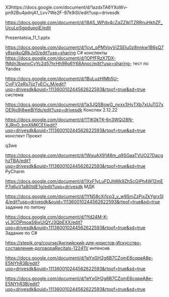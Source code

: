 ХЭhttps://docs.google.com/document/d/1azdxTA6YXoWv-pn92Bu4pdnjA1_Lvv7We2F-97k9iSI/edit?usp=drivesdk

https://docs.google.com/document/d/18A5_WPdv4cZqZZIkITZRRnuHkhZF_UcuLpSgpdupoiE/edit

Prezentatsia_11_1.pptx

https://docs.google.com/document/d/1cvt_pPMVoyViZSEIu0z8nnkw1B6sQ7y8spjkuQRkJx0/edit?usp=sharing C# конспекты
https://docs.google.com/document/d/1OPfFRzX7DX-fMdn3bwnvCyYc2d57hrHh9Rg6Y68Anoc/edit?usp=sharing- тест по Yandex

https://docs.google.com/document/d/1BuLuzHlMb5U-CvjFV2eRs7jizTyECv_M/edit?usp=drivesdk&ouid=111360010244562622593&rtpof=true&sd=true система  

https://docs.google.com/document/d/1a3JQSBowG_nvxx3HvTXb7xUuTG7xOE9jo9i8weBiYds/edit?usp=drivesdk Конспек 2.12.22

https://docs.google.com/document/d/1TIK0kTK-6n3WQj28N-XJRnO_bmXMKCEf/edit?usp=drivesdk&ouid=111360010244562622593&rtpof=true&sd=true конспект Проект

q3we

https://docs.google.com/document/d/1WxuAX9148m_q9SGaaTVUO27DacghzTBA/edit?usp=drivesdk&ouid=111360010244562622593&rtpof=true&sd=true PyCharm


https://docs.google.com/document/d/1XxF1yLuFDJhWk9ZhScGiPh4W12mEP7q6uV1aB0tdE1g/edit?usp=drivesdk МДК

https://docs.google.com/document/d/1YN58cXj1cp3_v_w9SmZzPjxZkYgrx5I4/edit?usp=drivesdk&ouid=111360010244562622593&rtpof=true&sd=true задание по питону

https://docs.google.com/document/d/1Yd24M-K-yL3CDPmoaS6ixUiQYJ3QbEXX/edit?usp=drivesdk&ouid=111360010244562622593&rtpof=true&sd=true   Задание по C#
 
https://stepik.org/course/Английский-для-юристов-Искусство-составления-договораRecitals-122411/ интенсив

https://docs.google.com/document/d/1eYxGH2g6B7CZomE6cqpeA8e-E5NYhR3B/edit?usp=drivesdk&ouid=111360010244562622593&rtpof=true&sd=true


https://docs.google.com/document/d/1eYxGH2g6B7CZomE6cqpeA8e-E5NYhR3B/edit?usp=drivesdk&ouid=111360010244562622593&rtpof=true&sd=true 
